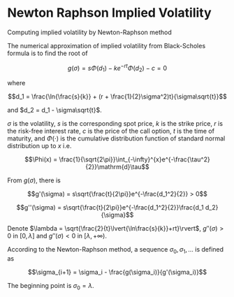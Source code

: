 # Newton Raphson Implied Volatility
 Computing implied volatility by Newton-Raphson method



The numerical approximation of implied volatility from Black-Scholes formula is to find the root of

$$g(\sigma) = s\Phi(d_1) - ke^{-rt}\Phi(d_2) - c = 0$$

where 

$$d_1 = \frac{\ln{\frac{s}{k}} + (r + \frac{1}{2}\sigma^2)t}{\sigma\sqrt{t}}$$

and $d_2 = d_1 - \sigma\sqrt{t}$.

$\sigma$ is the volatility, $s$ is the corresponding spot price, $k$ is the strike price, $r$ is the risk-free interest rate, $c$ is the price of the call option, $t$ is the time of maturity, and $\Phi(\cdot)$ is the cumulative distribution function of standard normal distribution up to $x$ i.e.

$$\Phi(x) = \frac{1}{\sqrt{2\pi}}\int_{-\infty}^{x}e^{-\frac{\tau^2}{2}}\mathrm{d}\tau$$

From $g(\sigma)$, there is

$$g'(\sigma) = s\sqrt{\frac{t}{2\pi}}e^{-\frac{d_1^2}{2}} > 0$$

$$g''(\sigma) = s\sqrt{\frac{t}{2\pi}}e^{-\frac{d_1^2}{2}}\frac{d_1 d_2}{\sigma}$$

Denote $\lambda = \sqrt{\frac{2}{t}\lvert{\ln\frac{s}{k}}+rt}\rvert$, $g''(\sigma) > 0$ in $[0, \lambda]$ and $g''(\sigma) < 0$ in $[\lambda, +\infty)$.

According to the Newton-Raphson method, a sequence $\sigma_0, \sigma_1, ...$ is defined as

$$\sigma_{i+1} = \sigma_i - \frac{g(\sigma_i)}{g'(\sigma_i)}$$

The beginning point is $\sigma_0 = \lambda$.
